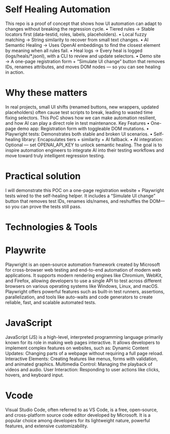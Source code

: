 # Self Healing Automation

This repo is a proof of concept that shows how UI automation can adapt to changes without breaking the regression cycle.
•	Tiered rules → Stable locators first (data-testid, roles, labels, placeholders).
•	Local fuzzy matching → String similarity to recover from small text changes.
•	 AI Semantic Healing → Uses OpenAI embeddings to find the closest element by meaning when all rules fail.
•	 Heal logs → Every heal is logged (logs/heals/*.jsonl), with a CLI to review and update selectors.
•	Demo site → A one-page registration form + “Simulate UI change” button that removes IDs, renames attributes, and moves DOM nodes — so you can see healing in action.
# Why these matters
In real projects, small UI shifts (renamed buttons, new wrappers, updated placeholders) often cause test scripts to break, leading to wasted time fixing selectors.
This PoC shows how we can make automation resilient, and how AI can play a direct role in test maintenance.
Key Features
•	One-page demo app: Registration form with toggleable DOM mutations.
•	Playwright tests: Demonstrates both stable and broken UI scenarios.
•	Self-healing library: Encapsulates tiers + similarity + AI fallback.
•	AI integration: Optional — set OPENAI_API_KEY to unlock semantic healing.
The goal is to inspire automation engineers to integrate AI into their testing workflows and move toward truly intelligent regression testing.


# Practical solution

I will demonstrate this POC on a one-page registration website + Playwright tests wired to the self-healing helper. It includes a “Simulate UI change” button that removes test IDs, renames ids/names, and reshuffles the DOM—so you can prove the tests still pass.

# Technologies & Tools

# Playwrite
Playwright is an open-source automation framework created by Microsoft for cross-browser web testing and end-to-end automation of modern web applications. It supports modern rendering engines like Chromium, WebKit, and Firefox, allowing developers to use a single API to test across different browsers on various operating systems like Windows, Linux, and macOS. Playwright offers powerful features such as built-in test runners, assertions, parallelization, and tools like auto-waits and code generators to create reliable, fast, and scalable automated tests. 
# JavaScript
JavaScript (JS) is a high-level, interpreted programming language primarily known for its role in making web pages interactive. It allows developers to implement complex features on websites, such as:
Dynamic Content Updates: Changing parts of a webpage without requiring a full page reload.
Interactive Elements: Creating features like menus, forms with validation, and animated graphics.
Multimedia Control: Managing the playback of videos and audio.
User Interaction: Responding to user actions like clicks, hovers, and keyboard input.

# Vcode
Visual Studio Code, often referred to as VS Code, is a free, open-source, and cross-platform source code editor developed by Microsoft. It is a popular choice among developers for its lightweight nature, powerful features, and extensive customizability.



